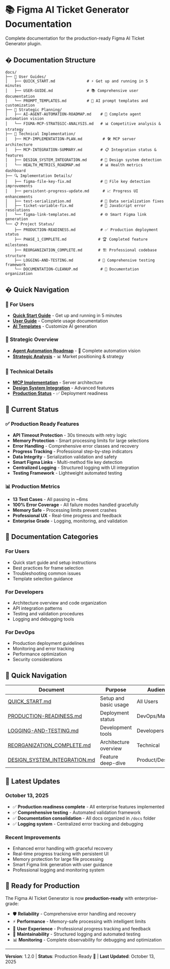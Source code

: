 # 📚 Figma AI Ticket Generator Documentation

Complete documentation for the production-ready Figma AI Ticket Generator plugin.

## � **Documentation Structure**

```
docs/
├── 📖 User Guides/
│   ├── QUICK_START.md              # ⚡ Get up and running in 5 minutes
│   ├── USER-GUIDE.md               # 📚 Comprehensive user documentation  
│   └── PROMPT_TEMPLATES.md         # 🤖 AI prompt templates and customization
├── 🎯 Strategic Planning/
│   ├── AI-AGENT-AUTOMATION-ROADMAP.md    # 🤖 Complete agent automation vision
│   └── FIGMA-MCP-STRATEGIC-ANALYSIS.md   # 📊 Competitive analysis & strategy
├── 🔧 Technical Implementation/
│   ├── MCP-IMPLEMENTATION-PLAN.md         # 🛠️ MCP server architecture
│   ├── MCP-INTEGRATION-SUMMARY.md        # 📋 Integration status & features
│   ├── DESIGN_SYSTEM_INTEGRATION.md      # 🎨 Design system detection
│   └── HEALTH_METRICS_ROADMAP.md         # 📊 Health metrics dashboard
├── 🔍 Implementation Details/
│   ├── figma-file-key-fix.md             # 🔗 File key detection improvements
│   ├── persistent-progress-update.md      # 📈 Progress UI enhancements
│   ├── test-serialization.md             # 🔧 Data serialization fixes
│   ├── ticket-variable-fix.md            # 🐛 JavaScript error resolutions
│   └── figma-link-templates.md           # 🌐 Smart Figma link generation
└── 📋 Project Status/
    ├── PRODUCTION-READINESS.md           # ✅ Production deployment status
    ├── PHASE_1_COMPLETE.md              # 🏆 Completed feature milestones
    ├── REORGANIZATION_COMPLETE.md       # 🏗️ Professional codebase structure
    ├── LOGGING-AND-TESTING.md           # 🧪 Comprehensive testing framework
    └── DOCUMENTATION-CLEANUP.md          # 📁 Documentation organization
```

## � **Quick Navigation**

### **👤 For Users**
- **[Quick Start Guide](./User%20Guides/QUICK_START.md)** - Get up and running in 5 minutes
- **[User Guide](./User%20Guides/USER-GUIDE.md)** - Complete usage documentation
- **[AI Templates](./User%20Guides/PROMPT_TEMPLATES.md)** - Customize AI generation

### **🎯 Strategic Overview**  
- **[Agent Automation Roadmap](./Strategic%20Planning/AI-AGENT-AUTOMATION-ROADMAP.md)** - 🤖 Complete automation vision
- **[Strategic Analysis](./Strategic%20Planning/FIGMA-MCP-STRATEGIC-ANALYSIS.md)** - 📊 Market positioning & strategy

### **🔧 Technical Details**
- **[MCP Implementation](./Technical%20Implementation/MCP-IMPLEMENTATION-PLAN.md)** - Server architecture
- **[Design System Integration](./Technical%20Implementation/DESIGN_SYSTEM_INTEGRATION.md)** - Advanced features
- **[Production Status](./PRODUCTION-READINESS.md)** - ✅ Deployment readiness

## 🎯 **Current Status**

### ✅ **Production Ready Features**
- **API Timeout Protection** - 30s timeouts with retry logic
- **Memory Protection** - Smart processing limits for large selections
- **Error Handling** - Comprehensive error classes and recovery
- **Progress Tracking** - Professional step-by-step indicators
- **Data Integrity** - Serialization validation and safety
- **Smart Figma Links** - Multi-method file key detection
- **Centralized Logging** - Structured logging with UI integration
- **Testing Framework** - Lightweight automated testing

### 📊 **Production Metrics**
- **13 Test Cases** - All passing in ~6ms
- **100% Error Coverage** - All failure modes handled gracefully
- **Memory Safe** - Processing limits prevent crashes
- **Professional UX** - Real-time progress and feedback
- **Enterprise Grade** - Logging, monitoring, and validation

## 📖 **Documentation Categories**

### **For Users**
- Quick start guide and setup instructions
- Best practices for frame selection
- Troubleshooting common issues
- Template selection guidance

### **For Developers**
- Architecture overview and code organization
- API integration patterns
- Testing and validation procedures
- Logging and debugging tools

### **For DevOps**
- Production deployment guidelines
- Monitoring and error tracking
- Performance optimization
- Security considerations

## 🔗 **Quick Navigation**

| Document | Purpose | Audience |
|----------|---------|----------|
| [QUICK_START.md](./QUICK_START.md) | Setup and basic usage | All Users |
| [PRODUCTION-READINESS.md](./PRODUCTION-READINESS.md) | Deployment status | DevOps/Managers |
| [LOGGING-AND-TESTING.md](./LOGGING-AND-TESTING.md) | Development tools | Developers |
| [REORGANIZATION_COMPLETE.md](./REORGANIZATION_COMPLETE.md) | Architecture overview | Technical |
| [DESIGN_SYSTEM_INTEGRATION.md](./DESIGN_SYSTEM_INTEGRATION.md) | Feature deep-dive | Product/Design |

## 📝 **Latest Updates**

### **October 13, 2025**
- ✅ **Production readiness complete** - All enterprise features implemented
- ✅ **Comprehensive testing** - Automated validation framework
- ✅ **Documentation consolidation** - All docs organized in `/docs` folder
- ✅ **Logging system** - Centralized error tracking and debugging

### **Recent Improvements**
- Enhanced error handling with graceful recovery
- Real-time progress tracking with persistent UI
- Memory protection for large file processing
- Smart Figma link generation with user guidance
- Professional logging and monitoring system

## 🎉 **Ready for Production**

The Figma AI Ticket Generator is now **production-ready** with enterprise-grade:
- 🛡️ **Reliability** - Comprehensive error handling and recovery
- ⚡ **Performance** - Memory-safe processing with intelligent limits
- 🎯 **User Experience** - Professional progress tracking and feedback
- 🔧 **Maintainability** - Structured logging and automated testing
- 📊 **Monitoring** - Complete observability for debugging and optimization

---

**Version**: 1.2.0 | **Status**: Production Ready 🚀 | **Last Updated**: October 13, 2025
